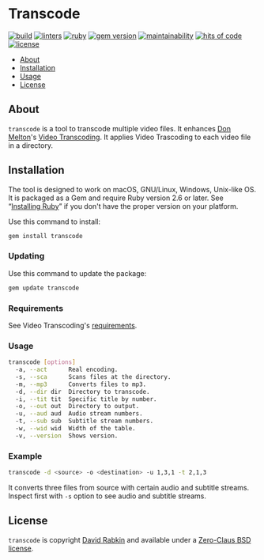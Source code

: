 # Transcode

[![build](https://ci.appveyor.com/api/projects/status/yqxb43ltxrjj776a?svg=true)](https://ci.appveyor.com/project/rdavid/transcode)
[![linters](https://github.com/rdavid/transcode/actions/workflows/lint.yml/badge.svg)](https://github.com/rdavid/transcode/actions/workflows/lint.yml)
[![ruby](https://github.com/rdavid/transcode/actions/workflows/ruby.yml/badge.svg)](https://github.com/rdavid/transcode/actions/workflows/ruby.yml)
[![gem version](https://badge.fury.io/rb/transcode.svg)](https://badge.fury.io/rb/transcode)
[![maintainability](https://api.codeclimate.com/v1/badges/5e21a1c1f8a3923584e3/maintainability)](https://codeclimate.com/github/rdavid/transcode/maintainability)
[![hits of code](https://hitsofcode.com/github/rdavid/transcode?branch=master&label=hits%20of%20code)](https://hitsofcode.com/view/github/rdavid/transcode)
[![license](https://img.shields.io/github/license/rdavid/transcode?color=blue&labelColor=gray&logo=freebsd&logoColor=lightgray&style=flat)](https://github.com/rdavid/transcode/blob/master/LICENSE)

* [About](#about)
* [Installation](#installation)
* [Usage](#usage)
* [License](#license)

## About

`transcode` is a tool to transcode multiple video files. It enhances
[Don Melton](http://donmelton.com/)'s [Video
Transcoding](https://github.com/donmelton/video_transcoding/). It applies
Video Trascoding to each video file in a directory.

## Installation

The tool is designed to work on macOS, GNU/Linux, Windows, Unix-like OS. It is
packaged as a Gem and require Ruby version 2.6 or later. See “[Installing
Ruby](https://www.ruby-lang.org/en/documentation/installation/)” if you don't
have the proper version on your platform.

Use this command to install:

```sh
gem install transcode
```

### Updating

Use this command to update the package:

```sh
gem update transcode
```

### Requirements

See Video Transcoding's [requirements](https://github.com/donmelton/video_transcoding/blob/master/README.md?ts=2#requirements).

### Usage

```sh
transcode [options]
  -a, --act      Real encoding.
  -s, --sca      Scans files at the directory.
  -m, --mp3      Converts files to mp3.
  -d, --dir dir  Directory to transcode.
  -i, --tit tit  Specific title by number.
  -o, --out out  Directory to output.
  -u, --aud aud  Audio stream numbers.
  -t, --sub sub  Subtitle stream numbers.
  -w, --wid wid  Width of the table.
  -v, --version  Shows version.
```

### Example

```sh
transcode -d <source> -o <destination> -u 1,3,1 -t 2,1,3
```

It converts three files from source with certain audio and subtitle streams.
Inspect first with `-s` option to see audio and subtitle streams.

## License

`transcode` is copyright [David Rabkin](http://cv.rabkin.co.il) and
available under a [Zero-Claus BSD license](https://github.com/rdavid/transcode/blob/master/LICENSE).
